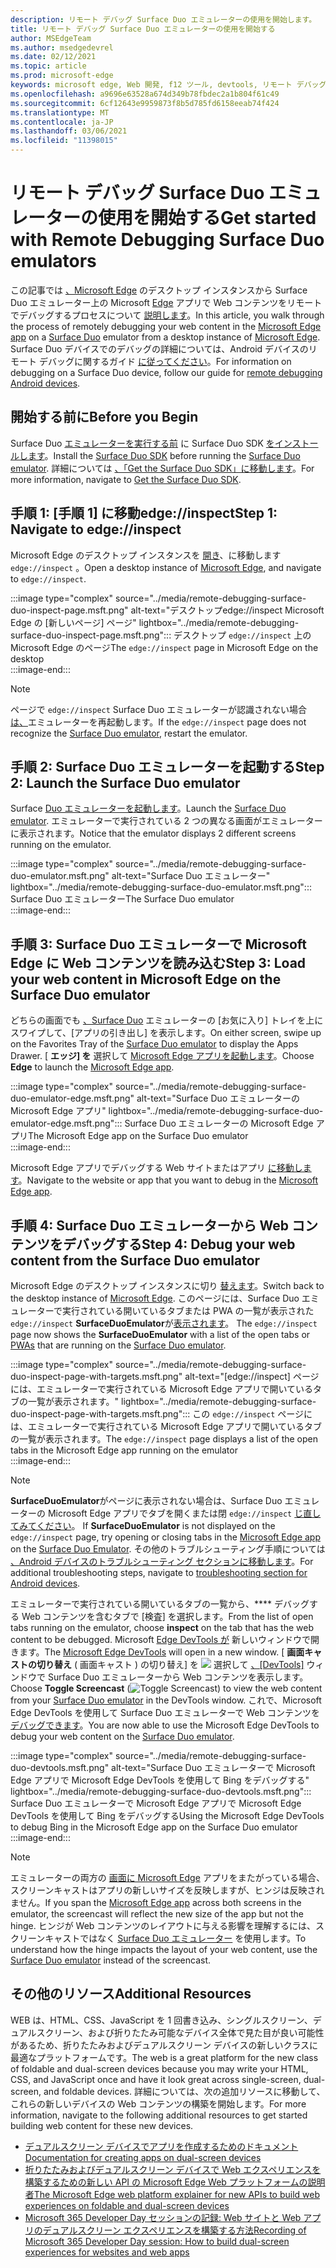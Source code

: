 ```yaml
---
description: リモート デバッグ Surface Duo エミュレーターの使用を開始します。
title: リモート デバッグ Surface Duo エミュレーターの使用を開始する
author: MSEdgeTeam
ms.author: msedgedevrel
ms.date: 02/12/2021
ms.topic: article
ms.prod: microsoft-edge
keywords: microsoft edge, Web 開発, f12 ツール, devtools, リモート デバッグ, android, surface duo
ms.openlocfilehash: a9696e63528a674d349b78fbdec2a1b804f61c49
ms.sourcegitcommit: 6cf12643e9959873f8b5d785fd6158eeab74f424
ms.translationtype: MT
ms.contentlocale: ja-JP
ms.lasthandoff: 03/06/2021
ms.locfileid: "11398015"
---
```

# <a name="get-started-with-remote-debugging-surface-duo-emulators"></a><span data-ttu-id="26bf7-104">リモート デバッグ Surface Duo エミュレーターの使用を開始する</span><span class="sxs-lookup"><span data-stu-id="26bf7-104">Get started with Remote Debugging Surface Duo emulators</span></span>  

<span data-ttu-id="26bf7-105">この記事では [、Microsoft Edge][GooglePlayStoreAppsComMicrosoftEmmx] のデスクトップ インスタンスから Surface Duo エミュレーター上の Microsoft [Edge][MicrosoftSurfaceDevicesSurfaceDuo] アプリで Web コンテンツをリモートでデバッグするプロセスについて [説明します][MicrosoftEdge]。</span><span class="sxs-lookup"><span data-stu-id="26bf7-105">In this article, you walk through the process of remotely debugging your web content in the [Microsoft Edge app][GooglePlayStoreAppsComMicrosoftEmmx] on a [Surface Duo][MicrosoftSurfaceDevicesSurfaceDuo] emulator from a desktop instance of [Microsoft Edge][MicrosoftEdge].</span></span>  <span data-ttu-id="26bf7-106">Surface Duo デバイスでのデバッグの詳細については、Android デバイスのリモート デバッグに関するガイド [に従ってください][DevtoolsRemoteDebuggingMain]。</span><span class="sxs-lookup"><span data-stu-id="26bf7-106">For information on debugging on a Surface Duo device, follow our guide for [remote debugging Android devices][DevtoolsRemoteDebuggingMain].</span></span>  

## <a name="before-you-begin"></a><span data-ttu-id="26bf7-107">開始する前に</span><span class="sxs-lookup"><span data-stu-id="26bf7-107">Before you Begin</span></span>

<span data-ttu-id="26bf7-108">Surface Duo [エミュレーターを実行する前][MicrosoftDownload100847] に Surface Duo SDK [をインストールします][DualScreenAndroidUseEmulator]。</span><span class="sxs-lookup"><span data-stu-id="26bf7-108">Install the [Surface Duo SDK][MicrosoftDownload100847] before running the [Surface Duo emulator][DualScreenAndroidUseEmulator].</span></span>  <span data-ttu-id="26bf7-109">詳細については [、「Get the Surface Duo SDK」に移動します][DualScreenAndroidGetDuoSdk]。</span><span class="sxs-lookup"><span data-stu-id="26bf7-109">For more information, navigate to [Get the Surface Duo SDK][DualScreenAndroidGetDuoSdk].</span></span>  

## <a name="step-1-navigate-to-edgeinspect"></a><span data-ttu-id="26bf7-110">手順 1: [手順 1] に移動edge://inspect</span><span class="sxs-lookup"><span data-stu-id="26bf7-110">Step 1: Navigate to edge://inspect</span></span>  

<span data-ttu-id="26bf7-111">Microsoft Edge のデスクトップ インスタンスを [開き][MicrosoftEdge]、に移動します `edge://inspect` 。</span><span class="sxs-lookup"><span data-stu-id="26bf7-111">Open a desktop instance of [Microsoft Edge][MicrosoftEdge], and navigate to `edge://inspect`.</span></span>  

:::image type="complex" source="../media/remote-debugging-surface-duo-inspect-page.msft.png" alt-text="デスクトップedge://inspect Microsoft Edge の [新しいページ] ページ" lightbox="../media/remote-debugging-surface-duo-inspect-page.msft.png":::
   <span data-ttu-id="26bf7-113">デスクトップ `edge://inspect` 上の Microsoft Edge のページ</span><span class="sxs-lookup"><span data-stu-id="26bf7-113">The `edge://inspect` page in Microsoft Edge on the desktop</span></span>  
:::image-end:::

> [!NOTE]
> <span data-ttu-id="26bf7-114">ページで `edge://inspect` Surface Duo エミュレーターが認識されない場合 [は、][DualScreenAndroidUseEmulator]エミュレーターを再起動します。</span><span class="sxs-lookup"><span data-stu-id="26bf7-114">If the `edge://inspect` page does not recognize the [Surface Duo emulator][DualScreenAndroidUseEmulator], restart the emulator.</span></span>  

## <a name="step-2-launch-the-surface-duo-emulator"></a><span data-ttu-id="26bf7-115">手順 2: Surface Duo エミュレーターを起動する</span><span class="sxs-lookup"><span data-stu-id="26bf7-115">Step 2: Launch the Surface Duo emulator</span></span>  

<span data-ttu-id="26bf7-116">Surface [Duo エミュレーターを起動します][DualScreenAndroidUseEmulator]。</span><span class="sxs-lookup"><span data-stu-id="26bf7-116">Launch the [Surface Duo emulator][DualScreenAndroidUseEmulator].</span></span>  <span data-ttu-id="26bf7-117">エミュレーターで実行されている 2 つの異なる画面がエミュレーターに表示されます。</span><span class="sxs-lookup"><span data-stu-id="26bf7-117">Notice that the emulator displays 2 different screens running on the emulator.</span></span>  

:::image type="complex" source="../media/remote-debugging-surface-duo-emulator.msft.png" alt-text="Surface Duo エミュレーター" lightbox="../media/remote-debugging-surface-duo-emulator.msft.png":::
   <span data-ttu-id="26bf7-119">Surface Duo エミュレーター</span><span class="sxs-lookup"><span data-stu-id="26bf7-119">The Surface Duo emulator</span></span>  
:::image-end:::  

## <a name="step-3-load-your-web-content-in-microsoft-edge-on-the-surface-duo-emulator"></a><span data-ttu-id="26bf7-120">手順 3: Surface Duo エミュレーターで Microsoft Edge に Web コンテンツを読み込む</span><span class="sxs-lookup"><span data-stu-id="26bf7-120">Step 3: Load your web content in Microsoft Edge on the Surface Duo emulator</span></span>  

<span data-ttu-id="26bf7-121">どちらの画面でも [、Surface Duo][DualScreenAndroidUseEmulator] エミュレーターの [お気に入り] トレイを上にスワイプして、[アプリの引き出し] を表示します。</span><span class="sxs-lookup"><span data-stu-id="26bf7-121">On either screen, swipe up on the Favorites Tray of the [Surface Duo emulator][DualScreenAndroidUseEmulator] to display the Apps Drawer.</span></span>  <span data-ttu-id="26bf7-122">[ **エッジ] を** 選択して [Microsoft Edge アプリを起動します][GooglePlayStoreAppsComMicrosoftEmmx]。</span><span class="sxs-lookup"><span data-stu-id="26bf7-122">Choose **Edge** to launch the [Microsoft Edge app][GooglePlayStoreAppsComMicrosoftEmmx].</span></span>  

:::image type="complex" source="../media/remote-debugging-surface-duo-emulator-edge.msft.png" alt-text="Surface Duo エミュレーターの Microsoft Edge アプリ" lightbox="../media/remote-debugging-surface-duo-emulator-edge.msft.png":::
   <span data-ttu-id="26bf7-124">Surface Duo エミュレーターの Microsoft Edge アプリ</span><span class="sxs-lookup"><span data-stu-id="26bf7-124">The Microsoft Edge app on the Surface Duo emulator</span></span>  
:::image-end:::  

<span data-ttu-id="26bf7-125">Microsoft Edge アプリでデバッグする Web サイトまたはアプリ [に移動します][GooglePlayStoreAppsComMicrosoftEmmx]。</span><span class="sxs-lookup"><span data-stu-id="26bf7-125">Navigate to the website or app that you want to debug in the [Microsoft Edge app][GooglePlayStoreAppsComMicrosoftEmmx].</span></span>  

## <a name="step-4-debug-your-web-content-from-the-surface-duo-emulator"></a><span data-ttu-id="26bf7-126">手順 4: Surface Duo エミュレーターから Web コンテンツをデバッグする</span><span class="sxs-lookup"><span data-stu-id="26bf7-126">Step 4: Debug your web content from the Surface Duo emulator</span></span>  

<span data-ttu-id="26bf7-127">Microsoft Edge のデスクトップ インスタンスに切り [替えます][MicrosoftEdge]。</span><span class="sxs-lookup"><span data-stu-id="26bf7-127">Switch back to the desktop instance of [Microsoft Edge][MicrosoftEdge].</span></span>  <span data-ttu-id="26bf7-128">このページには、Surface Duo エミュレーターで実行されている開いているタブまたは PWA の一覧が表示された `edge://inspect` **SurfaceDuoEmulator**が[表示されます][DualScreenAndroidUseEmulator]。 [][ProgressiveWebAppsIndex]</span><span class="sxs-lookup"><span data-stu-id="26bf7-128">The `edge://inspect` page now shows the **SurfaceDuoEmulator** with a list of the open tabs or [PWAs][ProgressiveWebAppsIndex] that are running on the [Surface Duo emulator][DualScreenAndroidUseEmulator].</span></span>  

:::image type="complex" source="../media/remote-debugging-surface-duo-inspect-page-with-targets.msft.png" alt-text="[edge://inspect] ページには、エミュレーターで実行されている Microsoft Edge アプリで開いているタブの一覧が表示されます。" lightbox="../media/remote-debugging-surface-duo-inspect-page-with-targets.msft.png":::
   <span data-ttu-id="26bf7-130">この `edge://inspect` ページには、エミュレーターで実行されている Microsoft Edge アプリで開いているタブの一覧が表示されます。</span><span class="sxs-lookup"><span data-stu-id="26bf7-130">The `edge://inspect` page displays a list of the open tabs in the Microsoft Edge app running on the emulator</span></span>  
:::image-end:::  

> [!NOTE]
> <span data-ttu-id="26bf7-131">**SurfaceDuoEmulator**がページに表示されない場合は、Surface Duo エミュレーターの Microsoft Edge アプリでタブを開くまたは閉 `edge://inspect` [じ直してみてください][DualScreenAndroidUseEmulator]。 [][GooglePlayStoreAppsComMicrosoftEmmx]</span><span class="sxs-lookup"><span data-stu-id="26bf7-131">If **SurfaceDuoEmulator** is not displayed on the `edge://inspect` page, try opening or closing tabs in the [Microsoft Edge app][GooglePlayStoreAppsComMicrosoftEmmx] on the [Surface Duo Emulator][DualScreenAndroidUseEmulator].</span></span>  <span data-ttu-id="26bf7-132">その他のトラブルシューティング手順については [、Android デバイスのトラブルシューティング セクションに移動します][DevtoolsRemoteDebuggingIndexTroubleshootingDevtoolsIsNotDetectingAndroidDevice]。</span><span class="sxs-lookup"><span data-stu-id="26bf7-132">For additional troubleshooting steps, navigate to [troubleshooting section for Android devices][DevtoolsRemoteDebuggingIndexTroubleshootingDevtoolsIsNotDetectingAndroidDevice].</span></span>  

<span data-ttu-id="26bf7-133">エミュレーターで実行されている開いているタブの一覧から、\*\*\*\* デバッグする Web コンテンツを含むタブで [検査] を選択します。</span><span class="sxs-lookup"><span data-stu-id="26bf7-133">From the list of open tabs running on the emulator, choose **inspect** on the tab that has the web content to be debugged.</span></span>  <span data-ttu-id="26bf7-134">Microsoft [Edge DevTools が][DevtoolsIndex] 新しいウィンドウで開きます。</span><span class="sxs-lookup"><span data-stu-id="26bf7-134">The [Microsoft Edge DevTools][DevtoolsIndex] will open in a new window.</span></span>  <span data-ttu-id="26bf7-135">[ **画面キャストの切り替え** \( 画面キャスト \) の切り替え] を ![ ][ImageToggleScreencastIcon] 選択して [、[DevTools]][DualScreenAndroidUseEmulator] ウィンドウで Surface Duo エミュレーターから Web コンテンツを表示します。</span><span class="sxs-lookup"><span data-stu-id="26bf7-135">Choose **Toggle Screencast** \(![Toggle Screencast][ImageToggleScreencastIcon]\) to view the web content from your [Surface Duo emulator][DualScreenAndroidUseEmulator] in the DevTools window.</span></span>  <span data-ttu-id="26bf7-136">これで、Microsoft Edge DevTools を使用して Surface Duo エミュレーターで Web コンテンツを [デバッグできます][DualScreenAndroidUseEmulator]。</span><span class="sxs-lookup"><span data-stu-id="26bf7-136">You are now able to use the Microsoft Edge DevTools to debug your web content on the [Surface Duo emulator][DualScreenAndroidUseEmulator].</span></span>  

:::image type="complex" source="../media/remote-debugging-surface-duo-devtools.msft.png" alt-text="Surface Duo エミュレーターで Microsoft Edge アプリで Microsoft Edge DevTools を使用して Bing をデバッグする" lightbox="../media/remote-debugging-surface-duo-devtools.msft.png":::
   <span data-ttu-id="26bf7-138">Surface Duo エミュレーターで Microsoft Edge アプリで Microsoft Edge DevTools を使用して Bing をデバッグする</span><span class="sxs-lookup"><span data-stu-id="26bf7-138">Using the Microsoft Edge DevTools to debug Bing in the Microsoft Edge app on the Surface Duo emulator</span></span>  
:::image-end:::  

> [!NOTE]
> <span data-ttu-id="26bf7-139">エミュレーターの両方の [画面に Microsoft Edge][GooglePlayStoreAppsComMicrosoftEmmx] アプリをまたがっている場合、スクリーンキャストはアプリの新しいサイズを反映しますが、ヒンジは反映されません。</span><span class="sxs-lookup"><span data-stu-id="26bf7-139">If you span the [Microsoft Edge app][GooglePlayStoreAppsComMicrosoftEmmx] across both screens in the emulator, the screencast will reflect the new size of the app but not the hinge.</span></span>  <span data-ttu-id="26bf7-140">ヒンジが Web コンテンツのレイアウトに与える影響を理解するには、スクリーンキャストではなく [Surface Duo エミュレーター][DualScreenAndroidUseEmulator] を使用します。</span><span class="sxs-lookup"><span data-stu-id="26bf7-140">To understand how the hinge impacts the layout of your web content, use the [Surface Duo emulator][DualScreenAndroidUseEmulator] instead of the screencast.</span></span>  

## <a name="additional-resources"></a><span data-ttu-id="26bf7-141">その他のリソース</span><span class="sxs-lookup"><span data-stu-id="26bf7-141">Additional Resources</span></span>  

<span data-ttu-id="26bf7-142">WEB は、HTML、CSS、JavaScript を 1 回書き込み、シングルスクリーン、デュアルスクリーン、および折りたたみ可能なデバイス全体で見た目が良い可能性があるため、折りたたみおよびデュアルスクリーン デバイスの新しいクラスに最適なプラットフォームです。</span><span class="sxs-lookup"><span data-stu-id="26bf7-142">The web is a great platform for the new class of foldable and dual-screen devices because you may write your HTML, CSS, and JavaScript once and have it look great across single-screen, dual-screen, and foldable devices.</span></span>  <span data-ttu-id="26bf7-143">詳細については、次の追加リソースに移動して、これらの新しいデバイスの Web コンテンツの構築を開始します。</span><span class="sxs-lookup"><span data-stu-id="26bf7-143">For more information, navigate to the following additional resources to get started building web content for these new devices.</span></span>  

*   [<span data-ttu-id="26bf7-144">デュアルスクリーン デバイスでアプリを作成するためのドキュメント</span><span class="sxs-lookup"><span data-stu-id="26bf7-144">Documentation for creating apps on dual-screen devices</span></span>][DualScreenIndex]  
*   [<span data-ttu-id="26bf7-145">折りたたみおよびデュアルスクリーン デバイスで Web エクスペリエンスを構築するための新しい API の Microsoft Edge Web プラットフォームの説明者</span><span class="sxs-lookup"><span data-stu-id="26bf7-145">The Microsoft Edge web platform explainer for new APIs to build web experiences on foldable and dual-screen devices</span></span>][GithubMicrosoftedgeMsedgeexplainersFoldablesExplainer]  
*   [<span data-ttu-id="26bf7-146">Microsoft 365 Developer Day セッションの記録: Web サイトと Web アプリのデュアルスクリーン エクスペリエンスを構築する方法</span><span class="sxs-lookup"><span data-stu-id="26bf7-146">Recording of Microsoft 365 Developer Day session: How to build dual-screen experiences for websites and web apps</span></span>][YoutubeDxrzwsqxpvc]  

<!-- image links -->  

[ImageToggleScreencastIcon]: images/toggle-screencast-icon.msft.png  

<!-- links -->  

[DevtoolsIndex]: ../index.md "Microsoft Edge (Chromium) 開発者ツール | Microsoft Docs"  
[ProgressiveWebAppsIndex]: ../../progressive-web-apps-chromium/index.md "Windows 上のプログレッシブ Web アプリ |Microsoft Docs"  
[DevtoolsRemoteDebuggingMain]: ./index.md "Android デバイスのリモート デバッグの開始|Microsoft Docs"  
[DevtoolsRemoteDebuggingIndexTroubleshootingDevtoolsIsNotDetectingAndroidDevice]: ./index.md#troubleshooting-devtools-is-not-detecting-the-android-device "トラブルシューティング: DevTools が Android デバイスを検出していない - Android デバイスのリモート デバッグを開始する方法|Microsoft Docs"  

[DualScreenIndex]: /dual-screen/index "デュアルスクリーン デバイス向けアプリを作成|Microsoft Docs"  
[DualScreenAndroidUseEmulator]: /dual-screen/android/use-emulator "Surface DUo エミュレーターを使用|Microsoft Docs"  
[DualScreenAndroidGetDuoSdk]: /dual-screen/android/get-duo-sdk "Surface Duo SDK を取得|Microsoft Docs"  

[MicrosoftEdge]: https://www.microsoft.com/edge "新しい Microsoft Edge の導入"  
[MicrosoftSurfaceDevicesSurfaceDuo]: https://www.microsoft.com/surface/devices/surface-duo "Surface Duo の新しい|Microsoft Surface"  
[MicrosoftDownload100847]: https://www.microsoft.com/download/details.aspx?id=100847 "Surface Duo SDK プレビュー リリース のダウンロード |Microsoft ダウンロード センター"  

[GooglePlayStoreAppsComMicrosoftEmmx]: https://play.google.com/store/apps/details?id=com.microsoft.emmx "Microsoft Edge: Web ブラウザー |GooglePlay"  

[GithubMicrosoftedgeMsedgeexplainersFoldablesExplainer]: https://github.com/MicrosoftEdge/MSEdgeExplainers/blob/master/Foldables/explainer.md "折りたたみ可能なデバイスでの啓蒙エクスペリエンスのための Web プラットフォーム プリミティブ - MicrosoftEdge/MSEdgeExplainers |GitHub"  

[YoutubeDxrzwsqxpvc]: https://youtu.be/DXrZWsqXPVc "Web サイトと Web アプリのデュアルスクリーン エクスペリエンスを構築する|YouTube"  
